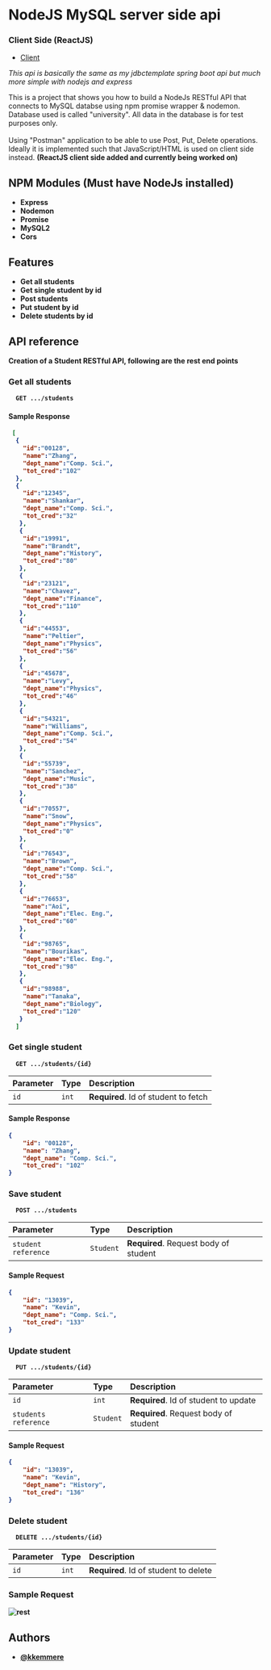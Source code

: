 # NodeJS MySQL server side api

### Client Side (ReactJS)
 - [Client](https://github.com/kkemmere/Student-Manager-API/blob/main/READMEE.md)

*This api is basically the same as my jdbctemplate spring boot api but much more simple with nodejs and express*

This is a project that shows you how to build a NodeJs RESTful API that connects to MySQL databse using npm promise wrapper & nodemon.<br/>
Database used is called "university". All data in the database is for test purposes only.<br/><br/>
Using "Postman" application to be able to use Post, Put, Delete operations. Ideally it is implemented such that JavaScript/HTML is used on client side instead. <b>(ReactJS client side added and currently being worked on)<b/>


## NPM Modules (Must have NodeJs installed)

- Express
- Nodemon
- Promise
- MySQL2
- Cors


## Features

- Get all students
- Get single student by id
- Post students
- Put student by id
- Delete students by id

  
## API reference

Creation of a Student RESTful API, following are the rest end points

### Get all students

```http
  GET .../students
```

#### Sample Response

```json
 [
  { 
    "id":"00128",
    "name":"Zhang",
    "dept_name":"Comp. Sci.",
    "tot_cred":"102"
  },
  {
    "id":"12345",
    "name":"Shankar",
    "dept_name":"Comp. Sci.",
    "tot_cred":"32"
   },
   {
    "id":"19991",
    "name":"Brandt",
    "dept_name":"History",
    "tot_cred":"80"
   },
   {
    "id":"23121",
    "name":"Chavez",
    "dept_name":"Finance",
    "tot_cred":"110"
   },
   {
    "id":"44553",
    "name":"Peltier",
    "dept_name":"Physics",
    "tot_cred":"56"
   },
   {
    "id":"45678",
    "name":"Levy",
    "dept_name":"Physics",
    "tot_cred":"46"
   },
   {
    "id":"54321",
    "name":"Williams",
    "dept_name":"Comp. Sci.",
    "tot_cred":"54"
   },
   {
    "id":"55739",
    "name":"Sanchez",
    "dept_name":"Music",
    "tot_cred":"38"
   },
   {
    "id":"70557",
    "name":"Snow",
    "dept_name":"Physics",
    "tot_cred":"0"
   },
   {
    "id":"76543",
    "name":"Brown",
    "dept_name":"Comp. Sci.",
    "tot_cred":"58"
   },
   {
    "id":"76653",
    "name":"Aoi",
    "dept_name":"Elec. Eng.",
    "tot_cred":"60"
   },
   {
    "id":"98765",
    "name":"Bourikas",
    "dept_name":"Elec. Eng.",
    "tot_cred":"98"
   },
   {
    "id":"98988",
    "name":"Tanaka",
    "dept_name":"Biology",
    "tot_cred":"120"
   }
  ]
```

### Get single student

```http
  GET .../students/{id}
```

| Parameter | Type     | Description                       |
| :-------- | :------- | :-------------------------------- |
| `id`      | `int` | **Required**. Id of student to fetch |

#### Sample Response

```json
{
    "id": "00128",
    "name": "Zhang",
    "dept_name": "Comp. Sci.",
    "tot_cred": "102"
}
```

### Save student

```http
  POST .../students
```
| Parameter | Type     | Description                       |
| :-------- | :------- | :-------------------------------- |
| `student reference`      | `Student` | **Required**. Request body of student |

#### Sample Request

```json
{
    "id": "13039",
    "name": "Kevin",
    "dept_name": "Comp. Sci.",
    "tot_cred": "133"
}
```

### Update student

```http
  PUT .../students/{id}
```
| Parameter | Type     | Description                       |
| :-------- | :------- | :-------------------------------- |
| `id`      | `int` | **Required**. Id of student to update |
| `students reference`      | `Student` | **Required**. Request body of student |

#### Sample Request

```json
{
    "id": "13039",
    "name": "Kevin",
    "dept_name": "History",
    "tot_cred": "136"
}
```

### Delete student

```http
  DELETE .../students/{id}
```
| Parameter | Type     | Description                       |
| :-------- | :------- | :-------------------------------- |
| `id`      | `int` | **Required**. Id of student to delete |


### Sample Request
![rest](https://github.com/kkemmere/nodejs-mysql-restful-api/blob/main/Screen%20Shot%202022-07-15%20at%201.23.04%20PM.png)
<br/>

  
## Authors

- [@kkemmere](https://github.com/kkemmere)
